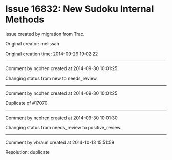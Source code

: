 # Issue 16832: New Sudoku Internal Methods

Issue created by migration from Trac.

Original creator: melissah

Original creation time: 2014-09-29 19:02:22




---

Comment by ncohen created at 2014-09-30 10:01:25

Changing status from new to needs_review.


---

Comment by ncohen created at 2014-09-30 10:01:25

Duplicate of #17070


---

Comment by ncohen created at 2014-09-30 10:01:30

Changing status from needs_review to positive_review.


---

Comment by vbraun created at 2014-10-13 15:51:59

Resolution: duplicate
